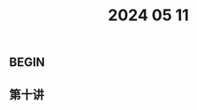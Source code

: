 ﻿---
draft : true
title: "2024 05 11"
weight: 1
# bookFlatSection: false
# bookToc: true
# bookHidden: false
# bookCollapseSection: false
# bookComments: false
# bookSearchExclude: false
---

## BEGIN

## 第十讲
